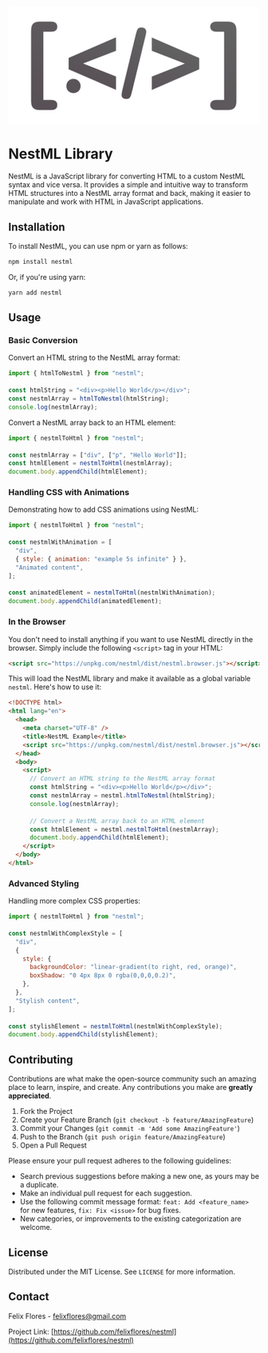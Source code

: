 ![NestML Logo](nestml.jpg)

# NestML Library

NestML is a JavaScript library for converting HTML to a custom NestML syntax and vice versa. It provides a simple and intuitive way to transform HTML structures into a NestML array format and back, making it easier to manipulate and work with HTML in JavaScript applications.

## Installation

To install NestML, you can use npm or yarn as follows:

```bash
npm install nestml
```

Or, if you're using yarn:

```bash
yarn add nestml
```

## Usage

### Basic Conversion

Convert an HTML string to the NestML array format:

```javascript
import { htmlToNestml } from "nestml";

const htmlString = "<div><p>Hello World</p></div>";
const nestmlArray = htmlToNestml(htmlString);
console.log(nestmlArray);
```

Convert a NestML array back to an HTML element:

```javascript
import { nestmlToHtml } from "nestml";

const nestmlArray = ["div", ["p", "Hello World"]];
const htmlElement = nestmlToHtml(nestmlArray);
document.body.appendChild(htmlElement);
```

### Handling CSS with Animations

Demonstrating how to add CSS animations using NestML:

```javascript
import { nestmlToHtml } from "nestml";

const nestmlWithAnimation = [
  "div",
  { style: { animation: "example 5s infinite" } },
  "Animated content",
];

const animatedElement = nestmlToHtml(nestmlWithAnimation);
document.body.appendChild(animatedElement);
```

### In the Browser

You don't need to install anything if you want to use NestML directly in the browser. Simply include the following `<script>` tag in your HTML:

```html
<script src="https://unpkg.com/nestml/dist/nestml.browser.js"></script>
```

This will load the NestML library and make it available as a global variable `nestml`. Here's how to use it:

```html
<!DOCTYPE html>
<html lang="en">
  <head>
    <meta charset="UTF-8" />
    <title>NestML Example</title>
    <script src="https://unpkg.com/nestml/dist/nestml.browser.js"></script>
  </head>
  <body>
    <script>
      // Convert an HTML string to the NestML array format
      const htmlString = "<div><p>Hello World</p></div>";
      const nestmlArray = nestml.htmlToNestml(htmlString);
      console.log(nestmlArray);

      // Convert a NestML array back to an HTML element
      const htmlElement = nestml.nestmlToHtml(nestmlArray);
      document.body.appendChild(htmlElement);
    </script>
  </body>
</html>
```

### Advanced Styling

Handling more complex CSS properties:

```javascript
import { nestmlToHtml } from "nestml";

const nestmlWithComplexStyle = [
  "div",
  {
    style: {
      backgroundColor: "linear-gradient(to right, red, orange)",
      boxShadow: "0 4px 8px 0 rgba(0,0,0,0.2)",
    },
  },
  "Stylish content",
];

const stylishElement = nestmlToHtml(nestmlWithComplexStyle);
document.body.appendChild(stylishElement);
```

## Contributing

Contributions are what make the open-source community such an amazing place to learn, inspire, and create. Any contributions you make are **greatly appreciated**.

1. Fork the Project
2. Create your Feature Branch (`git checkout -b feature/AmazingFeature`)
3. Commit your Changes (`git commit -m 'Add some AmazingFeature'`)
4. Push to the Branch (`git push origin feature/AmazingFeature`)
5. Open a Pull Request

Please ensure your pull request adheres to the following guidelines:

- Search previous suggestions before making a new one, as yours may be a duplicate.
- Make an individual pull request for each suggestion.
- Use the following commit message format: `feat: Add <feature_name>` for new features, `fix: Fix <issue>` for bug fixes.
- New categories, or improvements to the existing categorization are welcome.

## License

Distributed under the MIT License. See `LICENSE` for more information.

## Contact

Felix Flores - felixflores@gmail.com

Project Link: [https://github.com/felixflores/nestml](https://github.com/felixflores/nestml)
